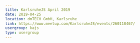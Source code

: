 ```yaml
---
title: KarlsruheJS April 2019
date: 2019-04-25
location: dmTECH GmbH, Karlsruhe
link: https://www.meetup.com/KarlsruheJS/events/260118467/
usergroup: kajs
type: usergroup
---
```

